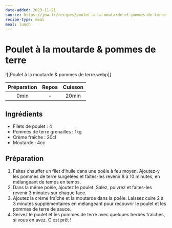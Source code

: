 ```yaml
---
date-added: 2023-11-21
source: https://jow.fr/recipes/poulet-a-la-moutarde-et-pommes-de-terre-8vxk1y011ink03hh0wdb
recipe-type: meal
meal: lunch
---
```


# Poulet à la moutarde & pommes de terre

![[Poulet à la moutarde & pommes de terre.webp]]

| Préparation | Repos | Cuisson |
|:-----------:|:-----:|:-------:|
|    0min     |   -   |  20min  |

## Ingrédients

- Filets de poulet : 4
- Pommes de terre grenailles : 1kg
- Crème fraîche : 20cl
- Moutarde : 4cc

## Préparation

1. Faites chauffer un filet d'huile dans une poêle à feu moyen. Ajoutez-y les pommes de terre surgelées et faites-les revenir 8 à 10 minutes, en mélangeant de temps en temps.
2. Dans la même poêle, ajoutez le poulet. Salez, poivrez et faites-les revenir 3 minutes sur chaque face.
3. Ajoutez la crème fraîche et la moutarde dans la poêle. Laissez cuire 2 à 3 minutes supplémentaires en mélangeant pour recouvrir le poulet et les pommes de terre de sauce.
4. Servez le poulet et les pommes de terre avec quelques herbes fraîches, si vous en avez. C'est prêt !
